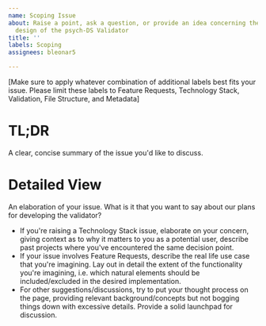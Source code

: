 ```yaml
---
name: Scoping Issue
about: Raise a point, ask a question, or provide an idea concerning the scope and
  design of the psych-DS Validator
title: ''
labels: Scoping
assignees: bleonar5

---
```


[Make sure to apply whatever combination of additional labels best fits your issue. Please limit these labels to Feature Requests, Technology Stack, Validation, File Structure, and Metadata]

# TL;DR
A clear, concise summary of the issue you'd like to discuss.

# Detailed View
An elaboration of your issue. What is it that you want to say about our plans for developing the validator? 
* If you're raising a Technology Stack issue, elaborate on your concern, giving context as to why it matters to you as a potential user, describe past projects where you've encountered the same decision point. 
* If your issue involves Feature Requests, describe the real life use case that you're imagining. Lay out in detail the extent of the functionality you're imagining, i.e. which natural elements should be included/excluded in the desired implementation.
* For other suggestions/discussions, try to put your thought process on the page, providing relevant background/concepts but not bogging things down with excessive details. Provide a solid launchpad for discussion.
